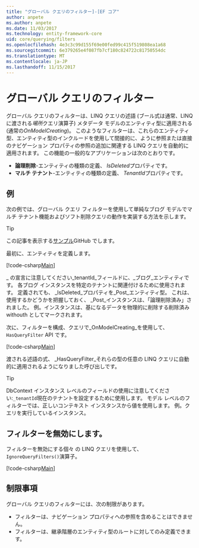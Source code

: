 ```yaml
---
title: "グローバル クエリのフィルター]-[EF コア"
author: anpete
ms.author: anpete
ms.date: 11/03/2017
ms.technology: entity-framework-core
uid: core/querying/filters
ms.openlocfilehash: 4e3c3c99d155f69e00fed99c415f519808ea1a68
ms.sourcegitcommit: 6e379265e4f087fb7cf180c824722c81750554dc
ms.translationtype: MT
ms.contentlocale: ja-JP
ms.lasthandoff: 11/15/2017
---
```

# <a name="global-query-filters"></a>グローバル クエリのフィルター

グローバル クエリのフィルターは、LINQ クエリの述語 (ブール式は通常、LINQ に渡される*場所*クエリ演算子) メタデータ モデルのエンティティ型に適用される (通常の*OnModelCreating*)。 このようなフィルターは、これらのエンティティ型、エンティティ型のインクルードを使用して間接的に、ように参照または直接のナビゲーション プロパティの参照の追加に関連する LINQ クエリを自動的に適用されます。 この機能の一般的なアプリケーションは次のとおりです。

* **論理削除**-エンティティの種類の定義、 *IsDeleted*プロパティです。
* **マルチ テナント**-エンティティの種類の定義、 *TenantId*プロパティです。

## <a name="example"></a>例

次の例では、グローバル クエリ フィルターを使用して単純なブログ モデルでマルチ テナント機能およびソフト削除クエリの動作を実装する方法を示します。

> [!TIP]
> この記事を表示する[サンプル](https://github.com/aspnet/EntityFrameworkCore/tree/dev/samples/QueryFilters)GitHub でします。

最初に、エンティティを定義します。

[!code-csharp[Main](../../../efcore-dev/samples/QueryFilters/Program.cs#Entities)]

_ の宣言に注意してください_tenantId_フィールドに、_ブログ_エンティティです。 各ブログ インスタンスを特定のテナントに関連付けるために使用されます。 定義されても、 _IsDeleted_プロパティを_Post_エンティティ型。 これは、使用するかどうかを把握しておく、 _Post_インスタンスは、「論理削除済み」されました。 例。インスタンスは、基になるデータを物理的に削除する削除済み withouth としてマークされます。

次に、フィルターを構成、クエリで_OnModelCreating_を使用して、 ```HasQueryFilter``` API です。

[!code-csharp[Main](../../../efcore-dev/samples/QueryFilters/Program.cs#Configuration)]

渡される述語の式、 _HasQueryFilter_それらの型の任意の LINQ クエリに自動的に適用されるようになりました呼び出しです。

> [!TIP]
> DbContext インスタンス レベルのフィールドの使用に注意してください:```_tenantId```現在のテナントを設定するために使用します。 モデル レベルのフィルターでは、正しいコンテキスト インスタンスから値を使用します。 例。クエリを実行しているインスタンス。

## <a name="disabling-filters"></a>フィルターを無効にします。

フィルターを無効にする個々 の LINQ クエリを使用して、```IgnoreQueryFilters()```演算子。

[!code-csharp[Main](../../../efcore-dev/samples/QueryFilters/Program.cs#IgnoreFilters)]

## <a name="limitations"></a>制限事項

グローバル クエリのフィルターには、次の制限があります。

* フィルターは、ナビゲーション プロパティへの参照を含めることはできません。
* フィルターは、継承階層のエンティティ型のルートに対してのみ定義できます。
